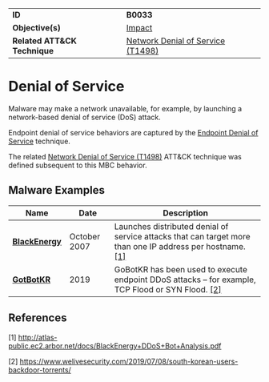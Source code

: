 |||
|---|---|
|**ID**|**B0033**|
|**Objective(s)**|[Impact](../impact)|
|**Related ATT&CK Technique**|[Network Denial of Service (T1498)](https://attack.mitre.org/techniques/T1498/)|


Denial of Service
=================
Malware may make a network unavailable, for example, by launching a network-based denial of service (DoS) attack. 

Endpoint denial of service behaviors are captured by the [Endpoint Denial of Service](https://attack.mitre.org/techniques/T1499/) technique.

The related [Network Denial of Service (T1498)](https://attack.mitre.org/techniques/T1498/) ATT&CK technique was defined subsequent to this MBC behavior.

Malware Examples
----------------
|Name|Date|Description|
|---|---|---|
|[**BlackEnergy**](../xample-malware/blackenergy.md)|October 2007|Launches distributed denial of service attacks that can target more than one IP address per hostname. [[1]](#1)|
|[**GotBotKR**](../xample-malware/gotbotkr.md)|2019|GoBotKR has been used to execute endpoint DDoS attacks – for example, TCP Flood or SYN Flood. [[2]](#2)|

References
----------
<a name="1">[1]</a> http://atlas-public.ec2.arbor.net/docs/BlackEnergy+DDoS+Bot+Analysis.pdf
 
<a name="2">[2]</a> https://www.welivesecurity.com/2019/07/08/south-korean-users-backdoor-torrents/
